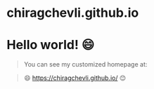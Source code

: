 chiragchevli.github.io
====================

# Hello world! :smile:

> You can see my customized homepage at: 

> :smile: https://chiragchevli.github.io/ :blush:
